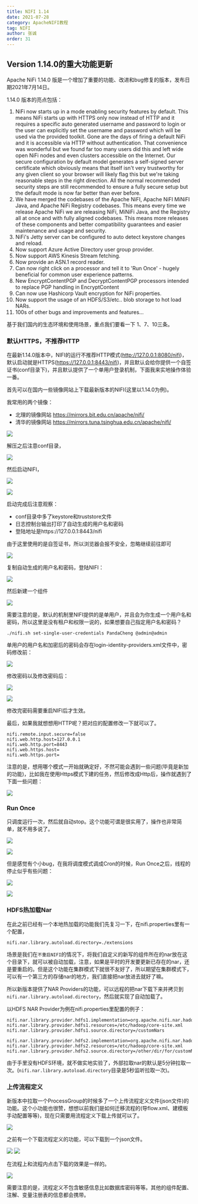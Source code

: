 ```yaml
---
title: NIFI 1.14
date: 2021-07-28
category: ApacheNIFI教程
tag: NIFI
author: 张诚
order: 31
---
```


## Version 1.14.0的重大功能更新

Apache NiFi 1.14.0 版是一个增加了重要的功能、改进和bug修复的版本，发布日期2021年7月14日。

1.14.0 版本的亮点包括：

1.  NiFi now starts up in a mode enabling security features by default.  This means NiFi starts up with HTTPS only now instead of HTTP and it requires a specific auto generated username and password to login or the user can explicitly set the username and password which will be used via the provided toolkit.  Gone are the days of firing a default NiFi and it is accessible via HTTP without authentication.  That convenience was wonderful but we found far too many users did this and left wide open NiFi nodes and even clusters accessible on the Internet.  Our secure configuration by default model generates a self-signed server certificate which obviously means that itself isn't very trustworthy for any given client so your browser will likely flag this but we're taking reasonable steps in the right direction.  All the normal recommended security steps are still recommended to ensure a fully secure setup but the default mode is now far better than ever before. 
2.  We have merged the codebases of the Apache NiFI, Apache NiFI MiNiFI Java, and Apache NiFi Registry codebases.  This means every time we release Apache NiFi we are releasing NiFi, MiNiFi Java, and the Registry all at once and with fully aligned codebases.  This means more releases of these components and better compatibility guarantees and easier maintenance and usage and security.
3.  NiFi's Jetty server can be configured to auto detect keystore changes and reload.
4.  Now support Azure Active Directory user group provider.
5.  Now support AWS Kinesis Stream fetching.
6.  Now provide an ASN.1 record reader.
7.  Can now right click on a processor and tell it to 'Run Once' - hugely beneficial for common user experience patterns.
8.  New EncryptContentPGP and DecryptContentPGP processors intended to replace PGP handling in EncryptContent
9.  Can now use Hashicorp Vault encryption for NiFi properties.
10.  Now support the usage of an HDFS/S3/etc.. blob storage to hot load NARs.
11.  100s of other bugs and improvements and features...

基于我们国内的生态环境和使用场景，重点我们要看一下 1、7、10三条。

### 默认HTTPS，不推荐HTTP

在最新1.14.0版本中，NIFI的运行不推荐HTTP模式(http://127.0.0.1:8080/nifi)，默认启动就是HTTPS(https://127.0.0.1:8443/nifi)，并且默认会给你提供一个自签证书(conf目录下)，并且默认提供了一个单用户登录机制，下面我来实地操作体验一番。

首先可以在国内一些镜像网站上下载最新版本的NIFI(这里以1.14.0为例)。

我常用的两个镜像：

- 北理的镜像网站 https://mirrors.bit.edu.cn/apache/nifi/
- 清华的镜像网站 https://mirrors.tuna.tsinghua.edu.cn/apache/nifi/

![](./img/031/mirro.png)

解压之后注意conf目录，

![](./img/031/jieya.png)

然后启动NIFI，

![](./img/031/qid.png)

![](./img/031/qid2.png)

启动完成后注意观察：
- conf目录中多了keystore和truststore文件
- 日志控制台输出打印了自动生成的用户名和密码
- 登陆地址是https://127.0.0.1:8443/nifi

由于这里使用的是自签证书，所以浏览器会报不安全，忽略继续前往即可

![](./img/031/baq.png)

复制自动生成的用户名和密码，登陆NIFI：

![](./img/031/dl.png)

然后新建一个组件

![](./img/031/xj.png)

需要注意的是，默认的机制里NIFI提供的是单用户，并且会为你生成一个用户名和密码，所以这里是没有租户和权限一说的，如果想要自己指定用户名和密码？

```shell
./nifi.sh set-single-user-credentials PandaCheng @admin@admin
```

单用户的用户名和加密后的密码会存在login-identity-providers.xml文件中，密码修改前：

![](./img/031/mima.png)

修改密码以及修改密码后：

![](./img/031/mima2.png)

![](./img/031/mima3.png)

修改完密码需要重启NIFI后才生效。

最后，如果我就想想用HTTP呢？把对应的配置修改一下就可以了。
```
nifi.remote.input.secure=false
nifi.web.http.host=127.0.0.1
nifi.web.http.port=8443
nifi.web.https.host=
nifi.web.https.port=
```

注意的是，想用哪个模式一开始就确定好，不然可能会遇到一些问题(毕竟是新加的功能)，比如我在使用Https模式下建的任务，然后修改成Http后，操作就遇到了下面一些问题：

![](./img/031/wt.gif)

### Run Once

只调度运行一次，然后就自动stop。这个功能可谓是很实用了，操作也非常简单，就不用多说了。

![](./img/031/ro.png)

![](./img/031/ro.gif)

但是感觉有个小bug，在我将调度模式调成Cron的时候，Run Once之后，线程的停止似乎有些问题：

![](./img/031/ro2.png)

![](./img/031/ro3.png)


### HDFS热加载Nar

在此之前已经有一个本地热加载的功能我们先复习一下，在nifi.properties里有一个配置，
```
nifi.nar.library.autoload.directory=./extensions
```
场景是我们在`不重启NIFI`的情况下，将我们自定义的新写的组件所在的nar放在这个目录下，就可以被自动加载，注意，如果是平时的开发要更新已存在的nar，还是要重启的。但是这个功能在集群模式下就很不友好了，所以期望在集群模式下，可以有一个第三方的存储nar的地方，我们直接把nar放进去就好了嘛。

所以新版本提供了NAR Providers的功能，可以远程的把nar下载下来并拷贝到`nifi.nar.library.autoload.directory`，然后就实现了自动加载了。

以HDFS NAR Provider为例在nifi.properties里配置的例子：

```
nifi.nar.library.provider.hdfs1.implementation=org.apache.nifi.nar.hadoop.HDFSNarProvider
nifi.nar.library.provider.hdfs1.resources=/etc/hadoop/core-site.xml
nifi.nar.library.provider.hdfs1.source.directory=/customNars

nifi.nar.library.provider.hdfs2.implementation=org.apache.nifi.nar.hadoop.HDFSNarProvider
nifi.nar.library.provider.hdfs2.resources=/etc/hadoop/core-site.xml
nifi.nar.library.provider.hdfs2.source.directory=/other/dir/for/customNars
```

由于手里没有HDFS环境，就不做实地实验了，外部拉取nar的默认是5分钟拉取一次。(`nifi.nar.library.autoload.directory`目录是5秒监听拉取一次)。

### 上传流程定义

新版本中拉取一个ProcessGroup的时候多了一个上传流程定义文件(json文件)的功能。这个小功能也很赞，想想以前我们是如何迁移流程的(导flow.xml、建模板手动配置等等)，现在只需要用流程定义下载上传就可以了。

![](./img/031/sc.png)

之前有一个下载流程定义的功能，可以下载到一个json文件。

![](./img/031/sc2.png)
![](./img/031/sc3.png)

在流程上和流程内点击下载的效果是一样的。

![](./img/031/sc4.png)

需要注意的是，流程定义不包含敏感信息比如数据库密码等等。其他的组件配置、注解、变量注册表的信息都会携带。






